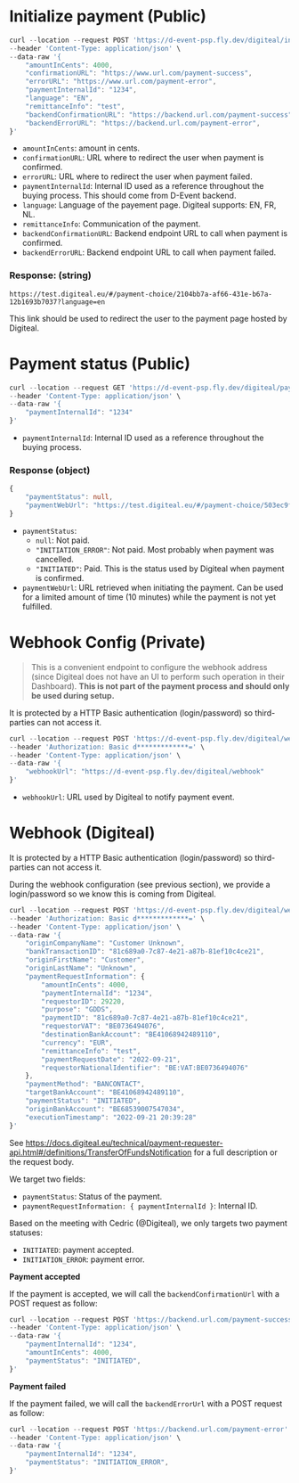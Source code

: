 # Initialize payment (Public)

```ts
curl --location --request POST 'https://d-event-psp.fly.dev/digiteal/initialize-payment' \
--header 'Content-Type: application/json' \
--data-raw '{
    "amountInCents": 4000,
    "confirmationURL": "https://www.url.com/payment-success",
    "errorURL": "https://www.url.com/payment-error",
    "paymentInternalId": "1234",
    "language": "EN",
    "remittanceInfo": "test",
    "backendConfirmationURL": "https://backend.url.com/payment-success",
    "backendErrorURL": "https://backend.url.com/payment-error",
}'
```

- `amountInCents`: amount in cents.
- `confirmationURL`: URL where to redirect the user when payment is confirmed.
- `errorURL`: URL where to redirect the user when payment failed.
- `paymentInternalId`: Internal ID used as a reference throughout the buying process. This should come from D-Event backend.
- `language`: Language of the payement page. Digiteal supports: EN, FR, NL.
- `remittanceInfo`: Communication of the payment.
- `backendConfirmationURL`: Backend endpoint URL to call when payment is confirmed.
- `backendErrorURL`: Backend endpoint URL to call when payment failed.

### Response: (string)

```
https://test.digiteal.eu/#/payment-choice/2104bb7a-af66-431e-b67a-12b1693b7037?language=en
```

This link should be used to redirect the user to the payment page hosted by Digiteal.

# Payment status (Public)

```ts
curl --location --request GET 'https://d-event-psp.fly.dev/digiteal/payment-status' \
--header 'Content-Type: application/json' \
--data-raw '{
    "paymentInternalId": "1234"
}'
```

- `paymentInternalId`: Internal ID used as a reference throughout the buying process.

### Response (object)

```ts
{
    "paymentStatus": null,
    "paymentWebUrl": "https://test.digiteal.eu/#/payment-choice/503ec9f6-22a5-4487-b49e-6dc183f48c4e?language=en"
}
```

- `paymentStatus`:
  - `null`: Not paid.
  - `"INITIATION_ERROR"`: Not paid. Most probably when payment was cancelled.
  - `"INITIATED"`: Paid. This is the status used by Digiteal when payment is confirmed.
- `paymentWebUrl`: URL retrieved when initiating the payment. Can be used for a limited amount of time (10 minutes) while the payment is not yet fulfilled.

# Webhook Config (Private)

> This is a convenient endpoint to configure the webhook address (since Digiteal does not have an UI to perform such operation in their Dashboard). **This is not part of the payment process and should only be used during setup.**

It is protected by a HTTP Basic authentication (login/password) so third-parties can not access it.

```ts
curl --location --request POST 'https://d-event-psp.fly.dev/digiteal/webhook-config' \
--header 'Authorization: Basic d*************=' \
--header 'Content-Type: application/json' \
--data-raw '{
    "webhookUrl": "https://d-event-psp.fly.dev/digiteal/webhook"
}'
```

- `webhookUrl`: URL used by Digiteal to notify payment event.

# Webhook (Digiteal)

It is protected by a HTTP Basic authentication (login/password) so third-parties can not access it.

During the webhook configuration (see previous section), we provide a login/password so we know this is coming from Digiteal.

```ts
curl --location --request POST 'https://d-event-psp.fly.dev/digiteal/webhook' \
--header 'Authorization: Basic d*************=' \
--header 'Content-Type: application/json' \
--data-raw '{
    "originCompanyName": "Customer Unknown",
    "bankTransactionID": "81c689a0-7c87-4e21-a87b-81ef10c4ce21",
    "originFirstName": "Customer",
    "originLastName": "Unknown",
    "paymentRequestInformation": {
        "amountInCents": 4000,
        "paymentInternalId": "1234",
        "requestorID": 29220,
        "purpose": "GDDS",
        "paymentID": "81c689a0-7c87-4e21-a87b-81ef10c4ce21",
        "requestorVAT": "BE0736494076",
        "destinationBankAccount": "BE41068942489110",
        "currency": "EUR",
        "remittanceInfo": "test",
        "paymentRequestDate": "2022-09-21",
        "requestorNationalIdentifier": "BE:VAT:BE0736494076"
    },
    "paymentMethod": "BANCONTACT",
    "targetBankAccount": "BE41068942489110",
    "paymentStatus": "INITIATED",
    "originBankAccount": "BE68539007547034",
    "executionTimestamp": "2022-09-21 20:39:28"
}'
```

See https://docs.digiteal.eu/technical/payment-requester-api.html#/definitions/TransferOfFundsNotification for a full description or the request body.

We target two fields:

- `paymentStatus`: Status of the payment.
- `paymentRequestInformation: { paymentInternalId }`: Internal ID.

Based on the meeting with Cedric (@Digiteal), we only targets two payment statuses:

- `INITIATED`: payment accepted.
- `INITIATION_ERROR`: payment error.

**Payment accepted**

If the payment is accepted, we will call the `backendConfirmationUrl` with a POST request as follow:

```ts
curl --location --request POST 'https://backend.url.com/payment-success' \
--header 'Content-Type: application/json' \
--data-raw '{
    "paymentInternalId": "1234",
    "amountInCents": 4000,
    "paymentStatus": "INITIATED",
}'
```

**Payment failed**

If the payment failed, we will call the `backendErrorUrl` with a POST request as follow:

```ts
curl --location --request POST 'https://backend.url.com/payment-error' \
--header 'Content-Type: application/json' \
--data-raw '{
    "paymentInternalId": "1234",
    "paymentStatus": "INITIATION_ERROR",
}'
```
